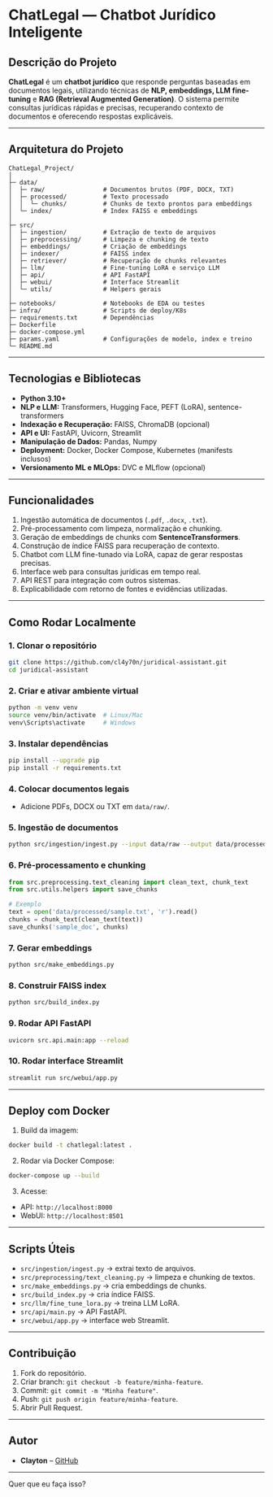 # ChatLegal — Chatbot Jurídico Inteligente

## Descrição do Projeto

**ChatLegal** é um **chatbot jurídico** que responde perguntas baseadas em documentos legais, utilizando técnicas de **NLP, embeddings, LLM fine-tuning** e **RAG (Retrieval Augmented Generation)**.
O sistema permite consultas jurídicas rápidas e precisas, recuperando contexto de documentos e oferecendo respostas explicáveis.

---

## Arquitetura do Projeto

```
ChatLegal_Project/
│
├─ data/
│  ├─ raw/                # Documentos brutos (PDF, DOCX, TXT)
│  ├─ processed/          # Texto processado
│  │  └─ chunks/          # Chunks de texto prontos para embeddings
│  └─ index/              # Index FAISS e embeddings
│
├─ src/
│  ├─ ingestion/          # Extração de texto de arquivos
│  ├─ preprocessing/      # Limpeza e chunking de texto
│  ├─ embeddings/         # Criação de embeddings
│  ├─ indexer/            # FAISS index
│  ├─ retriever/          # Recuperação de chunks relevantes
│  ├─ llm/                # Fine-tuning LoRA e serviço LLM
│  ├─ api/                # API FastAPI
│  ├─ webui/              # Interface Streamlit
│  └─ utils/              # Helpers gerais
│
├─ notebooks/             # Notebooks de EDA ou testes
├─ infra/                 # Scripts de deploy/K8s
├─ requirements.txt       # Dependências
├─ Dockerfile
├─ docker-compose.yml
├─ params.yaml            # Configurações de modelo, index e treino
└─ README.md
```

---

## Tecnologias e Bibliotecas

* **Python 3.10+**
* **NLP e LLM:** Transformers, Hugging Face, PEFT (LoRA), sentence-transformers
* **Indexação e Recuperação:** FAISS, ChromaDB (opcional)
* **API e UI:** FastAPI, Uvicorn, Streamlit
* **Manipulação de Dados:** Pandas, Numpy
* **Deployment:** Docker, Docker Compose, Kubernetes (manifests inclusos)
* **Versionamento ML e MLOps:** DVC e MLflow (opcional)

---

## Funcionalidades

1. Ingestão automática de documentos (`.pdf`, `.docx`, `.txt`).
2. Pré-processamento com limpeza, normalização e chunking.
3. Geração de embeddings de chunks com **SentenceTransformers**.
4. Construção de índice FAISS para recuperação de contexto.
5. Chatbot com LLM fine-tunado via LoRA, capaz de gerar respostas precisas.
6. Interface web para consultas jurídicas em tempo real.
7. API REST para integração com outros sistemas.
8. Explicabilidade com retorno de fontes e evidências utilizadas.

---

## Como Rodar Localmente

### 1. Clonar o repositório

```bash
git clone https://github.com/cl4y70n/juridical-assistant.git
cd juridical-assistant
```

### 2. Criar e ativar ambiente virtual

```bash
python -m venv venv
source venv/bin/activate  # Linux/Mac
venv\Scripts\activate     # Windows
```

### 3. Instalar dependências

```bash
pip install --upgrade pip
pip install -r requirements.txt
```

### 4. Colocar documentos legais

* Adicione PDFs, DOCX ou TXT em `data/raw/`.

### 5. Ingestão de documentos

```bash
python src/ingestion/ingest.py --input data/raw --output data/processed
```

### 6. Pré-processamento e chunking

```python
from src.preprocessing.text_cleaning import clean_text, chunk_text
from src.utils.helpers import save_chunks

# Exemplo
text = open('data/processed/sample.txt', 'r').read()
chunks = chunk_text(clean_text(text))
save_chunks('sample_doc', chunks)
```

### 7. Gerar embeddings

```bash
python src/make_embeddings.py
```

### 8. Construir FAISS index

```bash
python src/build_index.py
```

### 9. Rodar API FastAPI

```bash
uvicorn src.api.main:app --reload
```

### 10. Rodar interface Streamlit

```bash
streamlit run src/webui/app.py
```

---

## Deploy com Docker

1. Build da imagem:

```bash
docker build -t chatlegal:latest .
```

2. Rodar via Docker Compose:

```bash
docker-compose up --build
```

3. Acesse:

* API: `http://localhost:8000`
* WebUI: `http://localhost:8501`

---

## Scripts Úteis

* `src/ingestion/ingest.py` → extrai texto de arquivos.
* `src/preprocessing/text_cleaning.py` → limpeza e chunking de textos.
* `src/make_embeddings.py` → cria embeddings de chunks.
* `src/build_index.py` → cria índice FAISS.
* `src/llm/fine_tune_lora.py` → treina LLM LoRA.
* `src/api/main.py` → API FastAPI.
* `src/webui/app.py` → interface web Streamlit.

---

## Contribuição

1. Fork do repositório.
2. Criar branch: `git checkout -b feature/minha-feature`.
3. Commit: `git commit -m "Minha feature"`.
4. Push: `git push origin feature/minha-feature`.
5. Abrir Pull Request.

---

## Autor

* **Clayton** – [GitHub](https://github.com/cl4y70n)

---

Quer que eu faça isso?
